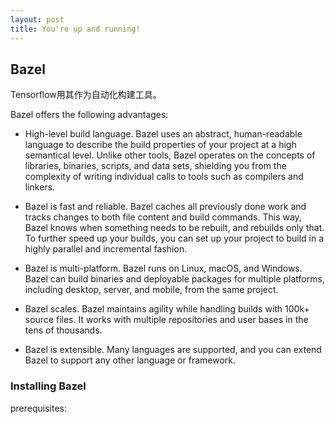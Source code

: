 ```yaml
---
layout: post
title: You're up and running!
---
```


## Bazel

Tensorflow用其作为自动化构建工具。

Bazel offers the following advantages:
- High-level build language. Bazel uses an abstract, human-readable language to describe the build properties of your project at a high semantical level. Unlike other tools, Bazel operates on the concepts of libraries, binaries, scripts, and data sets, shielding you from the complexity of writing individual calls to tools such as compilers and linkers.

- Bazel is fast and reliable. Bazel caches all previously done work and tracks changes to both file content and build commands. This way, Bazel knows when something needs to be rebuilt, and rebuilds only that. To further speed up your builds, you can set up your project to build in a highly parallel and incremental fashion.

- Bazel is multi-platform. Bazel runs on Linux, macOS, and Windows. Bazel can build binaries and deployable packages for multiple platforms, including desktop, server, and mobile, from the same project.

- Bazel scales. Bazel maintains agility while handling builds with 100k+ source files. It works with multiple repositories and user bases in the tens of thousands.

- Bazel is extensible. Many languages are supported, and you can extend Bazel to support any other language or framework.

### Installing Bazel

prerequisites: